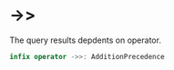 # \-\>\>

The query results depdents on operator.

``` swift
infix operator ->>: AdditionPrecedence
```

> 
